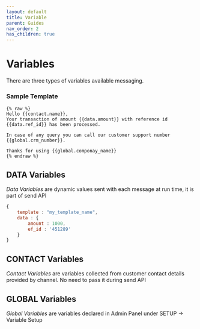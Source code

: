 ```yaml
---
layout: default
title: Variable
parent: Guides
nav_order: 2
has_children: true
---
```

# Variables

There are three types of variables available messaging.

### Sample Template

```
{% raw %}
Hello {{contact.name}},
Your transaction of amount {{data.amount}} with reference id {{data.ref_id}} has been processed.

In case of any query you can call our customer support number {{global.crm_number}}.

Thanks for using {{global.componay_name}}
{% endraw %}
```

## DATA Variables
_Data Variables_ are dynamic values sent with each message at run time, it is part of send API
```javascript
{
	template : "my_template_name",
	data : {
		amount : 1000,
		ef_id : '451289'
	}
}
```


## CONTACT Variables
_Contact Variables_ are variables collected from customer contact details provided by channel. No need to pass it during send API

## GLOBAL Variables
_Global Variables_ are variables declared in Admin Panel under SETUP &#8594; Variable Setup



